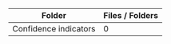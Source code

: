 | Folder                |   Files / Folders |
|-----------------------|-------------------|
| Confidence indicators |                 0 |
